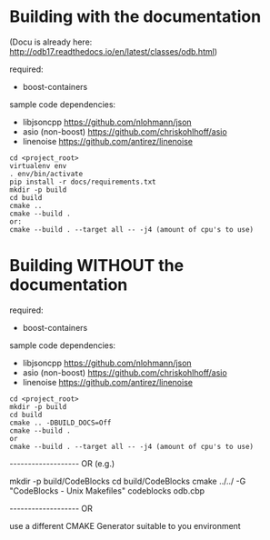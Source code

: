 Building with the documentation
===============================

(Docu is already here: http://odb17.readthedocs.io/en/latest/classes/odb.html)

required: 
 * boost-containers

sample code dependencies:
 * libjsoncpp       https://github.com/nlohmann/json
 * asio (non-boost) https://github.com/chriskohlhoff/asio
 * linenoise        https://github.com/antirez/linenoise

```
cd <project_root>
virtualenv env
. env/bin/activate
pip install -r docs/requirements.txt
mkdir -p build
cd build
cmake ..
cmake --build .
or:
cmake --build . --target all -- -j4 (amount of cpu's to use)
```

Building **WITHOUT** the documentation
======================================

required:
 * boost-containers

sample code dependencies:
 * libjsoncpp       https://github.com/nlohmann/json
 * asio (non-boost) https://github.com/chriskohlhoff/asio
 * linenoise        https://github.com/antirez/linenoise

```
cd <project_root>
mkdir -p build
cd build
cmake .. -DBUILD_DOCS=Off
cmake --build .
or
cmake --build . --target all -- -j4 (amount of cpu's to use)
```

------------------- OR (e.g.)

mkdir -p build/CodeBlocks
cd build/CodeBlocks
cmake ../../ -G "CodeBlocks - Unix Makefiles"
codeblocks odb.cbp

------------------- OR

use a different CMAKE Generator suitable to you environment

